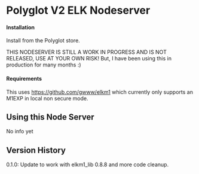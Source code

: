 # Polyglot V2 ELK Nodeserver

#### Installation

Install from the Polyglot store.

THIS NODESERVER IS STILL A WORK IN PROGRESS AND IS NOT RELEASED, USE AT YOUR OWN RISK!
But, I have been using this in production for many months :)

#### Requirements

This uses https://github.com/gwww/elkm1 which currently only supports an M1EXP in local non secure mode.

## Using this Node Server

No info yet

## Version History

0.1.0: Update to work with elkm1_lib 0.8.8 and more code cleanup.
